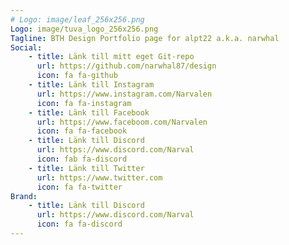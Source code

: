 ```yaml
---
# Logo: image/leaf_256x256.png
Logo: image/tuva_logo_256x256.png
Tagline: BTH Design Portfolio page for alpt22 a.k.a. narwhal
Social:
    - title: Länk till mitt eget Git-repo
      url: https://github.com/narwhal87/design
      icon: fa fa-github
    - title: Länk till Instagram
      url: https://www.instagram.com/Narvalen
      icon: fa fa-instagram
    - title: Länk till Facebook
      url: https://www.faceboom.com/Narvalen
      icon: fa fa-facebook
    - title: Länk till Discord
      url: https://www.discord.com/Narval
      icon: fab fa-discord
    - title: Länk till Twitter
      url: https://www.twitter.com
      icon: fa fa-twitter
Brand:
    - title: Länk till Discord
      url: https://www.discord.com/Narval
      icon: fa fa-discord
---
```

